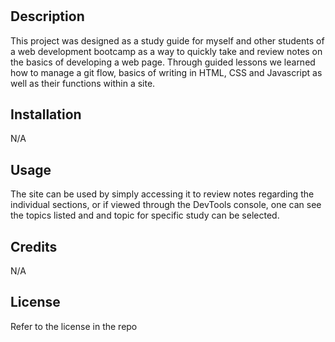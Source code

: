 # <Your-Project-Title>

## Description

This project was designed as a study guide for myself and other students of a web development bootcamp as a way to quickly take and review notes on the basics of developing a web page. Through guided lessons we learned how to manage a git flow, basics of writing in HTML, CSS and Javascript as well as their functions within a site.

## Installation

N/A

## Usage

The site can be used by simply accessing it to review notes regarding the individual sections, or if viewed through the DevTools console, one can see the topics listed and and topic for specific study can be selected.

## Credits

N/A

## License

Refer to the license in the repo